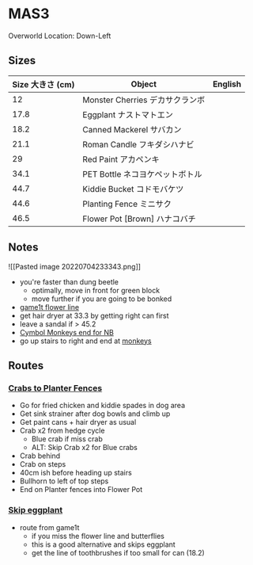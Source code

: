 # MAS3

Overworld Location: Down-Left

## Sizes

| Size 大きさ (cm) | Object                          | English |
| ---------------- | ------------------------------- | ------- |
| 12               | Monster Cherries デカサクランボ |         |
| 17.8             | Eggplant ナストマトエン         |         |
| 18.2             | Canned Mackerel サバカン        |         |
| 21.1             | Roman Candle フキダシハナビ     |         |
| 29               | Red Paint アカペンキ            |         |
| 34.1             | PET Bottle ネコヨケペットボトル |         |
| 44.7             | Kiddie Bucket コドモバケツ      |         |
| 44.6             | Planting Fence ミニサク         |         |
| 46.5             | Flower Pot \[Brown\] ハナコバチ |         |

## Notes

![[Pasted image 20220704233343.png]]

- you're faster than dung beetle
  - optimally, move in front for green block
  - move further if you are going to be bonked
- [game1t flower line](https://clips.twitch.tv/NimbleSecretiveSandwichPastaThat-vSvyeK4EMxvEtNVA)
- get hair dryer at 33.3 by getting right can first
- leave a sandal if > 45.2
- [Cymbol Monkeys end for NB](https://www.speedrun.com/katamarireroll/run/z5vgqn5m)
- go up stairs to right and end at [monkeys](https://www.twitch.tv/videos/1305560835?t=00h01m15s)

## Routes

### [Crabs to Planter Fences](https://youtu.be/QPnOBPnDslA?t=55)

- Go for fried chicken and kiddie spades in dog area
- Get sink strainer after dog bowls and climb up
- Get paint cans + hair dryer as usual
- Crab x2 from hedge cycle
  - Blue crab if miss crab
  - ALT: Skip Crab x2 for Blue crabs
- Crab behind
- Crab on steps
- 40cm ish before heading up stairs
- Bullhorn to left of top steps
- End on Planter fences into Flower Pot

### [Skip eggplant](https://www.youtube.com/watch?v=Tiy6hvwedcU)

- route from game1t
  - if you miss the flower line and butterflies
  - this is a good alternative and skips eggplant
  - get the line of toothbrushes if too small for can (18.2)
